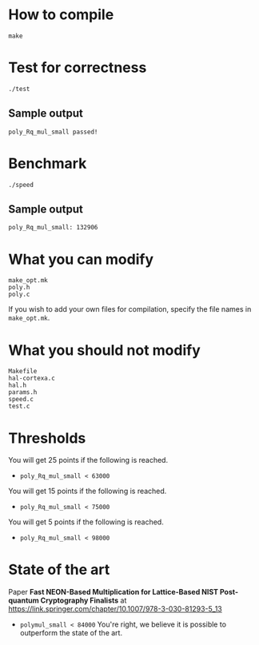 
# How to compile
```
make
```

# Test for correctness
```
./test
```

## Sample output
```
poly_Rq_mul_small passed!
```

# Benchmark
```
./speed
```

## Sample output
```
poly_Rq_mul_small: 132906
```

# What you can modify
```
make_opt.mk
poly.h
poly.c
```
If you wish to add your own files for compilation, specify the file names in `make_opt.mk`.

# What you should not modify
```
Makefile
hal-cortexa.c
hal.h
params.h
speed.c
test.c
```

# Thresholds

You will get 25 points if the following is reached.
* `poly_Rq_mul_small < 63000`

You will get 15 points if the following is reached.
* `poly_Rq_mul_small < 75000`

You will get 5 points if the following is reached.
* `poly_Rq_mul_small < 98000`

# State of the art
Paper **Fast NEON-Based Multiplication for Lattice-Based NIST Post-quantum Cryptography Finalists** at
https://link.springer.com/chapter/10.1007/978-3-030-81293-5_13
* `polymul_small < 84000`
You're right, we believe it is possible to outperform the state of the art.













